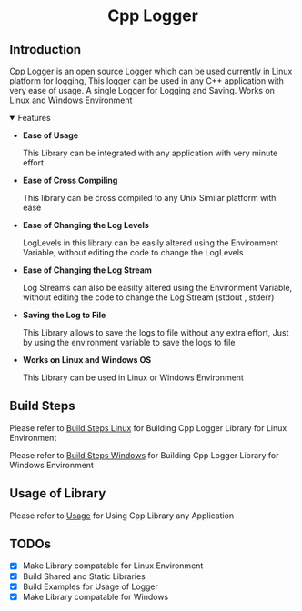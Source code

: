 <h1 style="text-align: center;">Cpp Logger</h1>

## Introduction

Cpp Logger is an open source Logger which can be used currently in Linux platform for logging, This logger can be used in any C++ application with very ease of usage. A single Logger for Logging and Saving. Works on Linux and Windows Environment

<details open>
<summary>Features</summary>

- **Ease of Usage**

    This Library can be integrated with any application with very minute effort

- **Ease of Cross Compiling**

    This library can be cross compiled to any Unix Similar platform with ease

- **Ease of Changing the Log Levels**
  
    LogLevels in this library can be easily altered using the Environment Variable, without editing the code to change the LogLevels

- **Ease of Changing the Log Stream**
  
    Log Streams can also be easilty altered using the Environment Variable, without editing the code to change the Log Stream (stdout , stderr)

- **Saving the Log to File**

    This Library allows to save the logs to file without any extra effort, Just by using the environment variable to save the logs to file

- **Works on Linux and Windows OS**
  
    This Library can be used in Linux or Windows Environment

</details>

## Build Steps

Please refer to [Build Steps Linux](docs/BuildStepsLinux.md) for Building Cpp Logger Library for Linux Environment

Please refer to [Build Steps Windows](docs/BuildStepsWindows.md) for Building Cpp Logger Library for Windows Environment

## Usage of Library

Please refer to [Usage](docs/UserGuide.md) for Using Cpp Library any Application

## TODOs

- [x] Make Library compatable for Linux Environment
- [x] Build Shared and Static Libraries
- [x] Build Examples for Usage of Logger
- [x] Make Library compatable for Windows